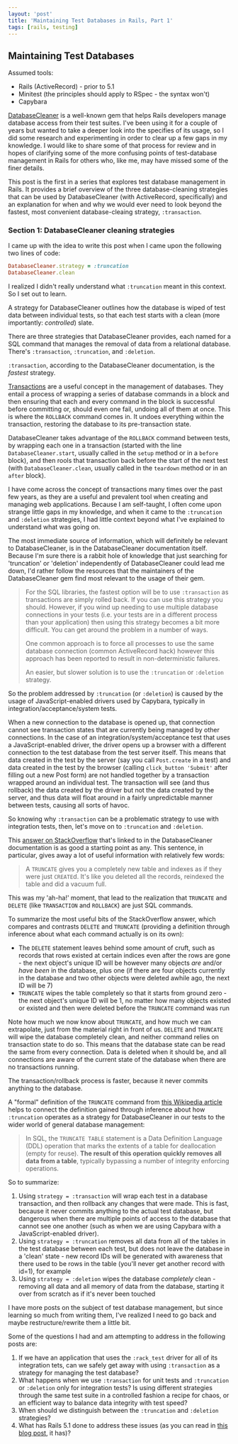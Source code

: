 ```yaml
---
layout: 'post'
title: 'Maintaining Test Databases in Rails, Part 1'
tags: [rails, testing]
---
```


## Maintaining Test Databases

Assumed tools:

+ Rails (ActiveRecord) - prior to 5.1
+ Minitest (the principles should apply to RSpec - the syntax won't)
+ Capybara

[DatabaseCleaner](https://github.com/DatabaseCleaner/database_cleaner) is a
well-known gem that helps Rails developers manage database access from their
test suites. I've been using it for a couple of years but wanted to take a
deeper look into the specifies of its usage, so I did some research and
experimenting in order to clear up a few gaps in my knowledge. I would like to
share some of that process for review and in hopes of clarifying some of the
more confusing points of test-database management in Rails for others who, like
me, may have missed some of the finer details.

This post is the first in a series that explores test database management in
Rails. It provides a brief overview of the three database-cleaning strategies
that can be used by DatabaseCleaner (with ActiveRecord, specifically) and an
explanation for when and why we would ever need to look beyond the fastest,
most convenient database-cleaing strategy, `:transaction`.

### Section 1: DatabaseCleaner cleaning strategies

I came up with the idea to write this post when I came upon the following two
lines of code:

```ruby
DatabaseCleaner.strategy = :truncation
DatabaseCleaner.clean
```

I realized I didn't really understand what `:truncation` meant in this context.
So I set out to learn.

A strategy for DatabaseCleaner outlines how the database is wiped of test data
between individual tests, so that each test starts with a clean (more
importantly: *controlled*) slate.

There are three strategies that DatabaseCleaner provides, each named for a SQL
command that manages the removal of data from a relational database. There's
`:transaction`, `:truncation`, and `:deletion`.

`:transaction`, according to the DatabaseCleaner documentation, is the *fastest*
strategy.

[Transactions](https://en.wikipedia.org/wiki/Database_transaction) are a useful
concept in the management of databases. They entail a process of wrapping a series
of database commands in a block and then ensuring that each and every command in the
block is successful before committing or, should even one fail, undoing all of them
at once. This is where the `ROLLBACK` command comes in. It undoes everything within
the transaction, restoring the database to its pre-transaction state.

DatabaseCleaner takes advantage of the `ROLLBACK` command between tests, by
wrapping each one in a transaction (started with the line
`DatabaseCleaner.start`, usually called in the `setup` method or in a `before`
block), and then rools that transaction back before the start of the next test
(with `DatabaseCleaner.clean`, usually called in the `teardown` method or in an
`after` block).

I have come across the concept of transactions many times over the past few years,
as they are a useful and prevalent tool when creating and managing web applications.
Because I am self-taught, I often come upon strange little gaps in my knowledge,
and when it came to the `:truncation` and `:deletion` strategies, I had little
context beyond what I've explained to understand what was going on.

The most immediate source of information, which will definitely be relevant to
DatabaseCleaner, is in the DatabaseCleaner documentation itself. Because I'm sure
there is a rabbit hole of knowledge that just searching for 'truncation' or 'deletion'
independently of DatabaseCleaner could lead me down, I'd rather follow the resources
that the maintainers of the DatabaseCleaner gem find most relevant to the usage of their gem.

> For the SQL libraries, the fastest option will be to use `:transaction` as
transactions are simply rolled back. If you can use this strategy you should.
However, if you wind up needing to use multiple database connections in your
tests (i.e. your tests are in a different process than your application)
then using this strategy becomes a bit more difficult. You can get around the
problem in a number of ways.
>
> One common approach is to force all processes to use the same database connection
> (common ActiveRecord hack) however this approach has been reported to result in
> non-deterministic failures.
>
> An easier, but slower solution is to use the `:truncation` or `:deletion` strategy.

So the problem addressed by `:truncation` (or `:deletion`) is caused by the
usage of JavaScript-enabled drivers used by Capybara, typically in
integration/acceptance/system tests.

When a new connection to the database is opened up, that connection cannot see
transaction states that are currently being managed by other connections. In the
case of an integration/system/acceptance test that uses a JavaScript-enabled
driver, the driver opens up a browser with a different connection to the test
database from the test server itself. This means that data created in the test
by the server (say you call `Post.create` in a test) and data created in the
test by the browser (calling `click_button 'Submit'` after filling out a new
Post form) are not handled together by a transaction wrapped around an
individual test. The transaction will see (and thus rollback) the data created
by the driver but not the data created by the server, and thus data will float
around in a fairly unpredictable manner between tests, causing all sorts of havoc.

So knowing why `:transaction` can be a problematic strategy to use with integration
tests, then, let's move on to `:truncation` and `:deletion`.

This [answer on StackOverflow](http://stackoverflow.com/questions/11419536/postgresql-truncation-speed/11423886#11423886)
that's linked to in the DatabaseCleaner documentation is as good a starting point
as any. This sentence, in particular, gives away a lot of useful information with
relatively few words:

> A `TRUNCATE` gives you a completely new table and indexes as if they were just
> `CREATE`d. It's like you deleted all the records, reindexed the table and did
> a vacuum full.

This was my 'ah-ha!' moment, that lead to the realization that `TRUNCATE` and
`DELETE` (like `TRANSACTION` and `ROLLBACK`) are just SQL commands.

To summarize the most useful bits of the StackOverflow answer, which compares
and contrasts `DELETE` and `TRUNCATE` (providing a definition through inference
about what each command actually is on its own):

+ The `DELETE` statement leaves behind some amount of cruft, such as records
  that rows existed at certain indices even after the rows are gone - the
  next object's unique ID will be however many objects *are* and/or *have been*
  in the database, plus one (if there are four objects currently in the
  database and two other objects were deleted awhile ago, the next ID will be 7)
+ `TRUNCATE` wipes the table completely so that it starts from ground zero -
  the next object's unique ID will be 1, no matter how many objects existed or
  existed and then were deleted before the `TRUNCATE` command was run

Note how much we now know about `TRUNCATE`, and how much we can extrapolate,
just from the material right in front of us. `DELETE` and `TRUNCATE` will wipe
the database completely clean, and neither command relies on transaction state
to do so. This means that the database state can be read the same from every
connection. Data is deleted when it should be, and all connections are aware
of the current state of the database when there are no transactions running.

The transaction/rollback process is faster, because it never commits anything to
the database.

A "formal" definition of the `TRUNCATE` command from
[this Wikipedia article](https://en.wikipedia.org/wiki/Truncate_(SQL)) helps to
connect the definition gained through inference about how `:truncation` operates
as a strategy for DatabaseCleaner in our tests to the wider world of general
database management:

> In SQL, the `TRUNCATE TABLE` statement is a Data Definition Language (DDL)
> operation that marks the extents of a table for deallocation (empty for reuse).
> **The result of this operation quickly removes all data from a table**, typically
> bypassing a number of integrity enforcing operations.

So to summarize:

1. Using `strategy = :transaction` will wrap each test in a database
transaction, and then rollback any changes that were made. This is fast, because
it never commits anything to the actual test database, but dangerous when there
are multiple points of access to the database that cannot see one another (such
as when we are using Capybara with a JavaScript-enabled driver).
2. Using `strategy = :truncation` removes all data from all of the tables in the
test database between each test, but does not leave the database in a 'clean'
state - new record IDs will be generated with awareness that there used to be
rows in the table (you'll never get another record with id=1), for example
3. Using `strategy = :deletion` wipes the database *completely* clean - removing
all data and all memory of data from the database, starting it over from scratch
as if it's never been touched

I have more posts on the subject of test database management, but since learning
so much from writing them, I've realized I need to go back and maybe
restructure/rewrite them a little bit.

Some of the questions I had and am attempting to address in the following posts
are:

1. If we have an application that uses the `:rack_test` driver for all of its
integration tets, can we safely get away with using `:transaction` as a strategy
for managing the test database?
2. What happens when we use `:transaction` for unit tests and `:truncation` or
`:deletion` only for integration tests? Is using different strategies through
the same test suite in a controlled fashion a recipe for chaos, or an efficient
way to balance data integrity with test speed?
3. When should we distinguish between the `:truncation` and `:deletion` strategies?
4. What has Rails 5.1 done to address these issues (as you can read in [this
blog post](http://weblog.rubyonrails.org/2017/2/23/Rails-5-1-beta1/), it has)?
